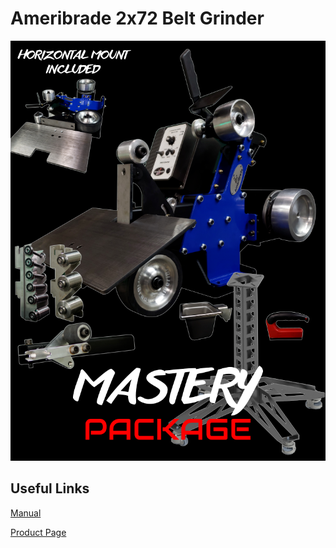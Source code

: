 # Ameribrade 2x72 Belt Grinder

![](<../.gitbook/assets/image (2).png>)



## Useful Links

[Manual](https://www.ameribrade.com/packages/mastery)

[Product Page](https://www.ameribrade.com/packages/mastery)

